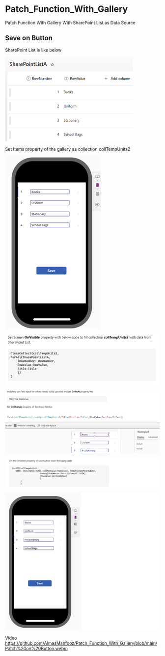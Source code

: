 # Patch_Function_With_Gallery
Patch Function With Gallery With SharePoint List as Data Source


Save on Button
--------------
SharePoint List is like below

![Uploading image.png…](https://github.com/AlmasMahfooz/Patch_Function_With_Gallery/blob/main/sharepoint%201.png)

Set Items property of the gallery as collection collTempUnits2

![Uploading image.png…](https://github.com/AlmasMahfooz/Patch_Function_With_Gallery/blob/main/sharepoint%20gallery%202.png)

![Uploading image.png…](https://github.com/AlmasMahfooz/Patch_Function_With_Gallery/blob/main/sharepoint%20Code3.png)

![Uploading image.png…](https://github.com/AlmasMahfooz/Patch_Function_With_Gallery/blob/main/sharepoint%20Code4.png)

![Uploading image.png…](https://github.com/AlmasMahfooz/Patch_Function_With_Gallery/blob/main/sharepoint%20Code5.png)

![Uploading image.png…](https://github.com/AlmasMahfooz/Patch_Function_With_Gallery/blob/main/sharepoint%20gallery%205.png)


Video
https://github.com/AlmasMahfooz/Patch_Function_With_Gallery/blob/main/Patch%20on%20Button.webm



